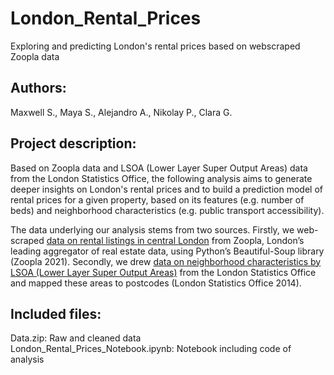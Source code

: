 # London_Rental_Prices
Exploring and predicting London's rental prices based on webscraped Zoopla data

## Authors: 
Maxwell S., Maya S., Alejandro A., Nikolay P., Clara G.

## Project description:
Based on Zoopla data and LSOA (Lower Layer Super Output Areas) data from the London Statistics Office, the following analysis aims to generate deeper insights on London's rental prices and to build a prediction model of rental prices for a given property, based on its features (e.g. number of beds) and neighborhood characteristics (e.g. public transport accessibility).

The data underlying our analysis stems from two sources. Firstly, we web-scraped [data on rental listings in central London](https://www.zoopla.co.uk/to-rent/map/property/london/?new_homes=include&include_retirement_homes=true&include_shared_ownership=true&include_shared_accommodation=true&price_frequency=per_month&q=London&results_sort=newest_listings&search_source=home&pn=1) from Zoopla, London’s leading aggregator of real estate data, using Python’s Beautiful-Soup library (Zoopla 2021). Secondly, we drew [data on neighborhood characteristics by LSOA (Lower Layer Super Output Areas)](https://data.london.gov.uk/dataset/super-output-area-population-lsoa-msoa-london) from the London Statistics Office and mapped these areas to postcodes (London Statistics Office 2014).

## Included files: 
Data.zip: Raw and cleaned data<br>
London_Rental_Prices_Notebook.ipynb: Notebook including code of analysis<br>